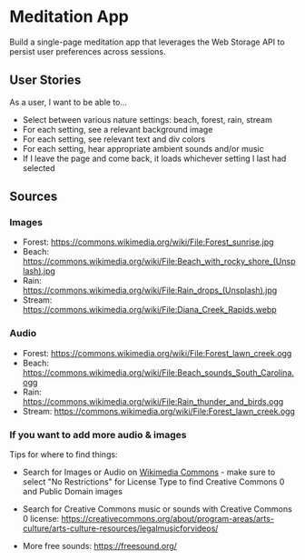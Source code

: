 # Meditation App

Build a single-page meditation app that leverages the Web Storage API to persist user preferences across sessions.

## User Stories

As a user, I want to be able to...

* Select between various nature settings: beach, forest, rain, stream
* For each setting, see a relevant background image
* For each setting, see relevant text and div colors
* For each setting, hear appropriate ambient sounds and/or music
* If I leave the page and come back, it loads whichever setting I last had selected

## Sources

### Images

* Forest: https://commons.wikimedia.org/wiki/File:Forest_sunrise.jpg
* Beach: https://commons.wikimedia.org/wiki/File:Beach_with_rocky_shore_(Unsplash).jpg
* Rain: https://commons.wikimedia.org/wiki/File:Rain_drops_(Unsplash).jpg
* Stream: https://commons.wikimedia.org/wiki/File:Diana_Creek_Rapids.webp


### Audio

* Forest: https://commons.wikimedia.org/wiki/File:Forest_lawn_creek.ogg
* Beach: https://commons.wikimedia.org/wiki/File:Beach_sounds_South_Carolina.ogg
* Rain: https://commons.wikimedia.org/wiki/File:Rain_thunder_and_birds.ogg
* Stream: https://commons.wikimedia.org/wiki/File:Forest_lawn_creek.ogg

### If you want to add more audio & images

Tips for where to find things:

* Search for Images or Audio on [Wikimedia Commons](https://commons.wikimedia.org/) - make sure to select "No Restrictions" for License Type to find Creative Commons 0 and Public Domain images

* Search for Creative Commons music or sounds with Creative Commons 0 license: https://creativecommons.org/about/program-areas/arts-culture/arts-culture-resources/legalmusicforvideos/ 


* More free sounds: https://freesound.org/